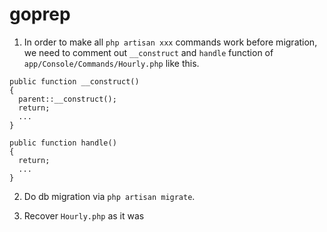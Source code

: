 # goprep

1. In order to make all `php artisan xxx` commands work before migration, we need to comment out `__construct` and `handle` function of `app/Console/Commands/Hourly.php` like this.

```
public function __construct()
{
  parent::__construct();
  return;
  ...
}

public function handle()
{
  return;
  ...
}
```

2. Do db migration via `php artisan migrate`.

3. Recover `Hourly.php` as it was
